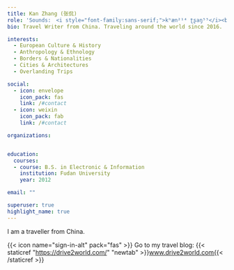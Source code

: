 ```yaml
---
title: Kan Zhang (张侃)
role: 'Sounds:　<i style="font-family:sans-serif;">kʰæn²¹⁴ ʈʂaŋ⁵⁵</i><br>Travel Writer & Photographer'
bio: Travel Writer from China. Traveling around the world since 2016. 

interests:
  - European Culture & History
  - Anthropology & Ethnology
  - Borders & Nationalities
  - Cities & Architectures
  - Overlanding Trips

social:
  - icon: envelope
    icon_pack: fas
    link: /#contact
  - icon: weixin
    icon_pack: fab
    link: /#contact

organizations:


education:
  courses:
  - course: B.S. in Electronic & Information
    institution: Fudan University
    year: 2012

email: ""

superuser: true
highlight_name: true
---
```


I am a traveller from China.

{{< icon name="sign-in-alt" pack="fas" >}} Go to my travel blog: {{< staticref "https://drive2world.com/" "newtab" >}}www.drive2world.com{{< /staticref >}}
